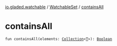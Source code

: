 [io.gladed.watchable](../index.md) / [WatchableSet](index.md) / [containsAll](./contains-all.md)

# containsAll

`fun containsAll(elements: `[`Collection`](https://kotlinlang.org/api/latest/jvm/stdlib/kotlin.collections/-collection/index.html)`<`[`T`](index.md#T)`>): `[`Boolean`](https://kotlinlang.org/api/latest/jvm/stdlib/kotlin/-boolean/index.html)